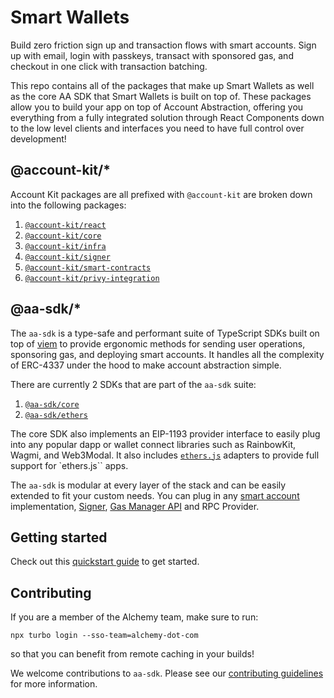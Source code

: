 # Smart Wallets

Build zero friction sign up and transaction flows with smart accounts. Sign up with email, login with passkeys, transact with sponsored gas, and checkout in one click with transaction batching.

This repo contains all of the packages that make up Smart Wallets as well as the core AA SDK that Smart Wallets is built on top of. These packages allow you to build your app on top of Account Abstraction, offering you everything from a fully integrated solution through React Components down to the low level clients and interfaces you need to have full control over development!

## @account-kit/\*

Account Kit packages are all prefixed with `@account-kit` are broken down into the following packages:

1. [`@account-kit/react`](https://github.com/alchemyplatform/aa-sdk/tree/main/account-kit/react)
1. [`@account-kit/core`](https://github.com/alchemyplatform/aa-sdk/tree/main/account-kit/core)
1. [`@account-kit/infra`](https://github.com/alchemyplatform/aa-sdk/tree/main/account-kit/infra)
1. [`@account-kit/signer`](https://github.com/alchemyplatform/aa-sdk/tree/main/account-kit/signer)
1. [`@account-kit/smart-contracts`](https://github.com/alchemyplatform/aa-sdk/tree/main/account-kit/smart-contracts)
1. [`@account-kit/privy-integration`](https://github.com/alchemyplatform/aa-sdk/tree/main/account-kit/privy-integration)

## @aa-sdk/\*

The `aa-sdk` is a type-safe and performant suite of TypeScript SDKs built on top of [viem](https://viem.sh/) to provide ergonomic methods for sending user operations, sponsoring gas, and deploying smart accounts. It handles all the complexity of ERC-4337 under the hood to make account abstraction simple.

There are currently 2 SDKs that are part of the `aa-sdk` suite:

1. [`@aa-sdk/core`](https://github.com/alchemyplatform/aa-sdk/tree/main/aa-sdk/core)
1. [`@aa-sdk/ethers`](https://github.com/alchemyplatform/aa-sdk/tree/main/aa-sdk/ethers)

The core SDK also implements an EIP-1193 provider interface to easily plug into any popular dapp or wallet connect libraries such as RainbowKit, Wagmi, and Web3Modal. It also includes [`ethers.js`](https://docs.ethers.org/v5/) adapters to provide full support for `ethers.js`` apps.

The `aa-sdk` is modular at every layer of the stack and can be easily extended to fit your custom needs. You can plug in any [smart account](https://www.alchemy.com/docs/wallets/smart-contracts/choosing-a-smart-account#bring-your-own-smart-account) implementation, [Signer](https://www.alchemy.com/docs/wallets/signer/what-is-a-signer), [Gas Manager API](https://www.alchemy.com/docs/wallets/transactions/sponsor-gas) and RPC Provider.

## Getting started

Check out this [quickstart guide](https://www.alchemy.com/docs/wallets/react/quickstart) to get started.

## Contributing

If you are a member of the Alchemy team, make sure to run:

```
npx turbo login --sso-team=alchemy-dot-com
```

so that you can benefit from remote caching in your builds!

We welcome contributions to `aa-sdk`. Please see our [contributing guidelines](CONTRIBUTING.md) for more information.
